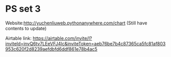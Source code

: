 # PS set 3
Website:http://yuchenliuweb.pythonanywhere.com/chart
(Still have contents to update)

Airtable link:
https://airtable.com/invite/l?inviteId=invQ6tv7LEeVFJ4lc&inviteToken=aeb76be7b4c87365ca5fc81af803953c620f2d8239aefdbfd6ddf861e78b4ac5
